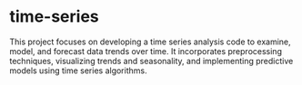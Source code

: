 

# time-series

This project focuses on developing a time series analysis code to examine, model, and forecast data trends over time. 
It incorporates preprocessing techniques, visualizing trends and seasonality, and implementing predictive models using time series algorithms.
